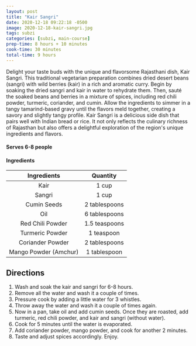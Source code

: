 ```yaml
---
layout: post
title: "Kair Sangri"
date: 2020-12-18 09:22:18 -0500
image: 2020-12-18-kair-sangri.jpg
tags: subzi
categories: [subzi, main-course]
prep-time: 8 hours + 10 minutes
cook-time: 30 minutes
total-time: 9 hours
---
```


Delight your taste buds with the unique and flavorsome Rajasthani dish, Kair Sangri. This traditional vegetarian preparation combines dried desert beans (sangri) with wild berries (kair) in a rich and aromatic curry. Begin by soaking the dried sangri and kair in water to rehydrate them. Then, sauté the soaked beans and berries in a mixture of spices, including red chili powder, turmeric, coriander, and cumin. Allow the ingredients to simmer in a tangy tamarind-based gravy until the flavors meld together, creating a savory and slightly tangy profile. Kair Sangri is a delicious side dish that pairs well with Indian bread or rice. It not only reflects the culinary richness of Rajasthan but also offers a delightful exploration of the region's unique ingredients and flavors.

#### Serves 6-8 people

#### Ingredients

|      Ingredients      |    Quantity   |
|:---------------------:|:-------------:|
|          Kair         |     1 cup     |
|         Sangri        |     1 cup     |
|      Cumin Seeds      | 2 tablespoons |
|          Oil          | 6 tablespoons |
|    Red Chili Powder   | 1.5 teaspoons |
|    Turmeric Powder    |   1 teaspoon  |
|    Coriander Powder   | 2 tablespoons |
| Mango Powder (Amchur) |  1 tablespoon |

## Directions

1. Wash and soak the kair and sangri for 6-8 hours.
2. Remove all the water and wash it a couple of times.
3. Pressure cook by adding a little water for 3 whistles.
4. Throw away the water and wash it a couple of times again.
5. Now in a pan, take oil and add cumin seeds. Once they are roasted, add turmeric, red chili powder, and kair and sangri (without water).
6. Cook for 5 minutes until the water is evaporated.
7. Add coriander powder, mango powder, and cook for another 2 minutes.
8. Taste and adjust spices accordingly. Enjoy.
